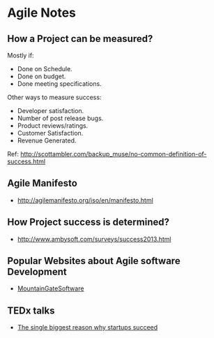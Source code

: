 # Agile Notes

## How a Project can be measured?

Mostly if:

* Done on Schedule.
* Done on budget.
* Done meeting specifications.

Other ways to measure success:

* Developer satisfaction.
* Number of post release bugs.
* Product reviews/ratings.
* Customer Satisfaction.
* Revenue Generated.

Ref: http://scottambler.com/backup_muse/no-common-definition-of-success.html


## Agile Manifesto

* http://agilemanifesto.org/iso/en/manifesto.html

## How Project success is determined?

* http://www.ambysoft.com/surveys/success2013.html

## Popular Websites about Agile software Development

* [MountainGateSoftware](https://www.mountaingoatsoftware.com/books)

## TEDx talks

* [The single biggest reason why startups succeed](https://www.ted.com/talks/bill_gross_the_single_biggest_reason_why_startups_succeed)